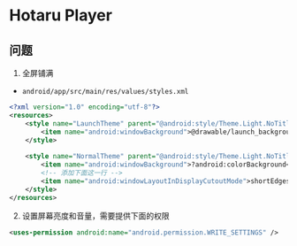 # Hotaru Player


## 问题

1. 全屏铺满

- `android/app/src/main/res/values/styles.xml`

```xml
<?xml version="1.0" encoding="utf-8"?>
<resources>
    <style name="LaunchTheme" parent="@android:style/Theme.Light.NoTitleBar">
        <item name="android:windowBackground">@drawable/launch_background</item>
    </style>
    
    <style name="NormalTheme" parent="@android:style/Theme.Light.NoTitleBar">
        <item name="android:windowBackground">?android:colorBackground</item>
        <!-- 添加下面这一行 -->
        <item name="android:windowLayoutInDisplayCutoutMode">shortEdges</item>
    </style>
</resources>
```

2. 设置屏幕亮度和音量，需要提供下面的权限

```xml
<uses-permission android:name="android.permission.WRITE_SETTINGS" />
```